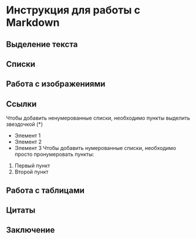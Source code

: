 # Инструкция для работы с  Markdown

## Выделение текста

## Списки

## Работа с изображениями

## Ссылки
Чтобы добавить ненумерованные списки, необходимо пункты выделить звездочкой (*)
* Элемент 1
* Элемент 2
* Элемент 3
Чтобы добавить нумерованные списки, необходимо просто пронумеровать пункты:

1. Первый пункт
2. Второй пункт

## Работа с таблицами

## Цитаты

## Заключение